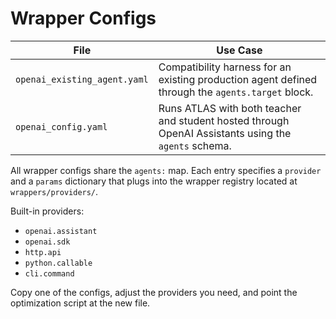 # Wrapper Configs

| File | Use Case |
|------|----------|
| `openai_existing_agent.yaml` | Compatibility harness for an existing production agent defined through the `agents.target` block. |
| `openai_config.yaml` | Runs ATLAS with both teacher and student hosted through OpenAI Assistants using the `agents` schema. |

All wrapper configs share the `agents:` map. Each entry specifies a `provider` and a `params` dictionary that plugs into the wrapper registry located at `wrappers/providers/`.

Built-in providers:
- `openai.assistant`
- `openai.sdk`
- `http.api`
- `python.callable`
- `cli.command`

Copy one of the configs, adjust the providers you need, and point the optimization script at the new file.
